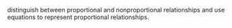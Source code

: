 distinguish between proportional and nonproportional relationships and use equations to represent proportional relationships.
